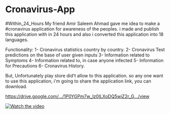 # Cronavirus-App
#Within_24_Hours
My friend Amir Saleem Ahmad gave me idea to make a #cronavirus application for awareness of the peoples.
i made and publish this application with in 24 hours and also i converted this application into 18 languages.

Functionality:
1- Cronavirus statistics country by country.
2- Cronavirus Test predictions on the base of user given inputs
3- Information related to Symptoms
4- Information related to, in case anyone infected
5- Information for Precautions
6- Cronavirus History.

But, Unfortunately play store did't allow to this application.
so any one want to use this application, i'm going to share the application link, you can download.

https://drive.google.com/…/1P0YGPm7w_lz0ILXoDQ5wiZ2r_G…/view

[![Watch the video](https://img.youtube.com/vi/T-D1KVIuvjA/maxresdefault.jpg)](https://youtu.be/T-D1KVIuvjA)

